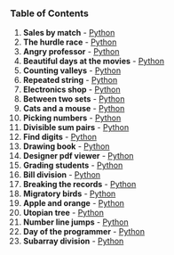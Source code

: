 ### Table of Contents
1. __Sales by match__ - [Python](Sales%20by%20Match.py)
1. __The hurdle race__ - [Python](The%20Hurdle%20Race.py)
1. __Angry professor__ - [Python](Angry%20Professor.py)
1. __Beautiful days at the movies__ - [Python](Beautiful%20Days%20at%20the%20Movies.py)
1. __Counting valleys__ - [Python](Counting%20Valleys.py)
1. __Repeated string__ - [Python](Repeated%20String.py)
1. __Electronics shop__ - [Python](Electronics%20Shop.py)
1. __Between two sets__ - [Python](Between%20Two%20Sets.py)
1. __Cats and a mouse__ - [Python](Cats%20and%20a%20Mouse.py)
1. __Picking numbers__ - [Python](Picking%20Numbers.py)
1. __Divisible sum pairs__ - [Python](Divisible%20Sum%20Pairs.py)
1. __Find digits__ - [Python](Find%20Digits.py)
1. __Drawing book__ - [Python](Drawing%20Book.py)
1. __Designer pdf viewer__ - [Python](Designer%20PDF%20Viewer.py)
1. __Grading students__ - [Python](Grading%20Students.py)
1. __Bill division__ - [Python](Bill%20Division.py)
1. __Breaking the records__ - [Python](Breaking%20the%20Records.py)
1. __Migratory birds__ - [Python](Migratory%20Birds.py)
1. __Apple and orange__ - [Python](Apple%20and%20Orange.py)
1. __Utopian tree__ - [Python](Utopian%20Tree.py)
1. __Number line jumps__ - [Python](Number%20Line%20Jumps.py)
1. __Day of the programmer__ - [Python](Day%20of%20the%20Programmer.py)
1. __Subarray division__ - [Python](Subarray%20Division.py)
